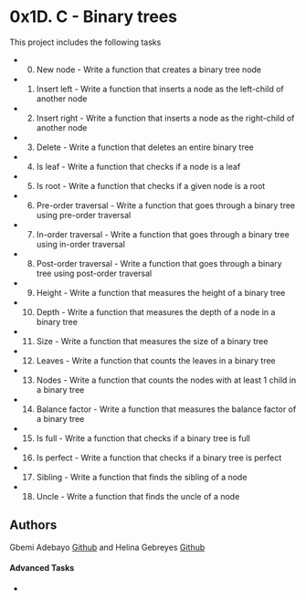 # 0x1D. C - Binary trees
This project includes the following tasks
* 0. New node - Write a function that creates a binary tree node
* 1. Insert left - Write a function that inserts a node as the left-child of another node
* 2. Insert right - Write a function that inserts a node as the right-child of another node
* 3. Delete - Write a function that deletes an entire binary tree
* 4. Is leaf - Write a function that checks if a node is a leaf
* 5. Is root - Write a function that checks if a given node is a root
* 6. Pre-order traversal  - Write a function that goes through a binary tree using pre-order traversal
* 7. In-order traversal - Write a function that goes through a binary tree using in-order traversal
* 8. Post-order traversal - Write a function that goes through a binary tree using post-order traversal
* 9. Height - Write a function that measures the height of a binary tree
* 10. Depth - Write a function that measures the depth of a node in a binary tree
* 11. Size - Write a function that measures the size of a binary tree
* 12. Leaves  - Write a function that counts the leaves in a binary tree
* 13. Nodes - Write a function that counts the nodes with at least 1 child in a binary tree
* 14. Balance factor - Write a function that measures the balance factor of a binary tree
* 15. Is full - Write a function that checks if a binary tree is full
* 16. Is perfect - Write a function that checks if a binary tree is perfect
* 17. Sibling - Write a function that finds the sibling of a node
* 18. Uncle  - Write a function that finds the uncle of a node

## Authors
Gbemi Adebayo [Github](https://github.com/jacobgbemi) and Helina Gebreyes [Github](https://github.com/helinaabye)

#### Advanced Tasks
*
